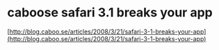 <!--
id: 29504853
link: http://tumblr.atmos.org/post/29504853/caboose-safari-3-1-breaks-your-app
slug: caboose-safari-3-1-breaks-your-app
date: Fri Mar 21 2008 14:39:02 GMT-0700 (PDT)
publish: 2008-03-021
tags: 
title: caboose  safari 3.1 breaks your app 
-->


caboose  safari 3.1 breaks your app 
====================================

[http://blog.caboo.se/articles/2008/3/21/safari-3-1-breaks-your-app](http://blog.caboo.se/articles/2008/3/21/safari-3-1-breaks-your-app)

